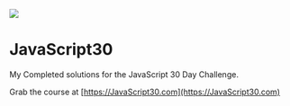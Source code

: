 ![](https://javascript30.com/images/JS3-social-share.png)

# JavaScript30

My Completed solutions for the JavaScript 30 Day Challenge.

Grab the course at [https://JavaScript30.com](https://JavaScript30.com)


